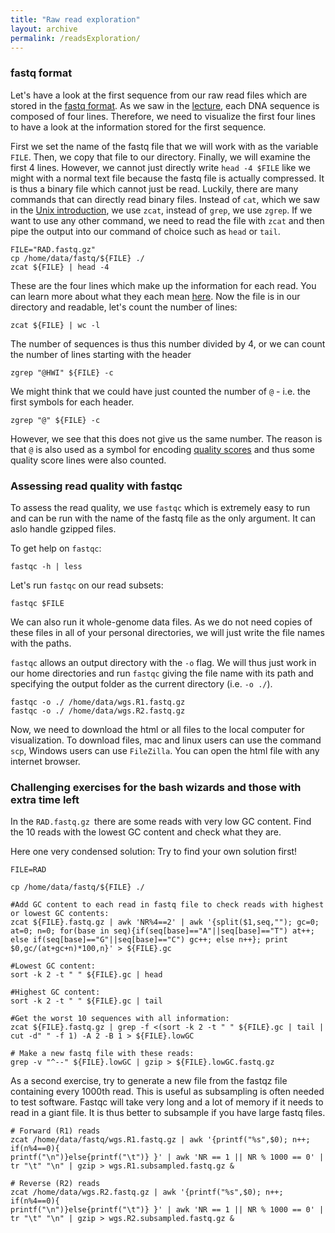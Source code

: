```yaml
---
title: "Raw read exploration"
layout: archive
permalink: /readsExploration/
---
```


### fastq format

Let's have a look at the first sequence from our raw read files which are stored in the [fastq format](https://en.wikipedia.org/wiki/FASTQ_format). As we saw in the [lecture](https://github.com/speciationgenomics/presentations/blob/master/NGS_introduction_JM.pdf), each DNA sequence is composed of four lines. Therefore, we need to visualize the first four lines to have a look at the information stored for the first sequence.

First we set the name of the fastq file that we will work with as the variable `FILE`. Then, we copy that file to our directory. Finally, we will examine the first 4 lines. However, we cannot just directly write `head -4 $FILE` like we might with a normal text file because the fastq file is actually compressed. It is thus a binary file which cannot just be read. Luckily, there are many commands that can directly read binary files. Instead of `cat`, which we saw in the [Unix introduction](https://speciationgenomics.github.io/getting_used_to_unix/), we use `zcat`, instead of `grep`, we use `zgrep`. If we want to use any other command, we need to read the file with `zcat` and then pipe the output into our command of choice such as `head` or `tail`.

```shell
FILE="RAD.fastq.gz"
cp /home/data/fastq/${FILE} ./
zcat ${FILE} | head -4
```

These are the four lines which make up the information for each read. You can learn more about what they each mean [here](https://en.wikipedia.org/wiki/FASTQ_format). Now the file is in our directory and readable, let's count the number of lines:

```shell
zcat ${FILE} | wc -l
```

The number of sequences is thus this number divided by 4, or we can count the number of lines starting with the header

```shell
zgrep "@HWI" ${FILE} -c
```

We might think that we could have just counted the number of `@` - i.e. the first symbols for each header.

```shell
zgrep "@" ${FILE} -c
```

However, we see that this does not give us the same number. The reason is that `@` is also used as a symbol for encoding [quality scores](https://en.wikipedia.org/wiki/Phred_quality_score) and thus some quality score lines were also counted.

### Assessing read quality with fastqc

To assess the read quality, we use `fastqc` which is extremely easy to run and can be run with the name of the fastq file as the only argument. It can aslo handle gzipped files.

To get help on `fastqc`:

```shell
fastqc -h | less
```

Let's run `fastqc` on our read subsets:

```shell
fastqc $FILE
```

We can also run it whole-genome data files. As we do not need copies of these files in all of your personal directories, we will just write the file names with the paths.

`fastqc` allows an output directory with the `-o` flag. We will thus just work in our home directories and run `fastqc` giving the file name with its path and specifying the output folder as the current directory (i.e. `-o ./`).

```shell
fastqc -o ./ /home/data/wgs.R1.fastq.gz
fastqc -o ./ /home/data/wgs.R2.fastq.gz
```

Now, we need to download the html or all files to the local computer for visualization. To download files, mac and linux users can use the command `scp`, Windows users can use `FileZilla`. You can open the html file with any internet browser.

### Challenging exercises for the bash wizards and those with extra time left

In the `RAD.fastq.gz `there are some reads with very low GC content. Find the 10 reads with the lowest GC content and check what they are.


Here one very condensed solution: Try to find your own solution first!
```shell
FILE=RAD

cp /home/data/fastq/${FILE} ./

#Add GC content to each read in fastq file to check reads with highest or lowest GC contents:
zcat ${FILE}.fastq.gz | awk 'NR%4==2' | awk '{split($1,seq,""); gc=0; at=0; n=0; for(base in seq){if(seq[base]=="A"||seq[base]=="T") at++; else if(seq[base]=="G"||seq[base]=="C") gc++; else n++}; print $0,gc/(at+gc+n)*100,n}' > ${FILE}.gc

#Lowest GC content:
sort -k 2 -t " " ${FILE}.gc | head

#Highest GC content:
sort -k 2 -t " " ${FILE}.gc | tail

#Get the worst 10 sequences with all information:
zcat ${FILE}.fastq.gz | grep -f <(sort -k 2 -t " " ${FILE}.gc | tail | cut -d" " -f 1) -A 2 -B 1 > ${FILE}.lowGC

# Make a new fastq file with these reads:
grep -v "^--" ${FILE}.lowGC | gzip > ${FILE}.lowGC.fastq.gz
```

As a second exercise, try to generate a new file from the fastqz file containing every 1000th read. This is useful as subsampling is often needed to test software. Fastqc will take very long and a lot of memory if it needs to read in a giant file. It is thus better to subsample if you have large fastq files.

```shell
# Forward (R1) reads
zcat /home/data/fastq/wgs.R1.fastq.gz | awk '{printf("%s",$0); n++; if(n%4==0){
printf("\n")}else{printf("\t")} }' | awk 'NR == 1 || NR % 1000 == 0' | tr "\t" "\n" | gzip > wgs.R1.subsampled.fastq.gz &

# Reverse (R2) reads
zcat /home/data/wgs.R2.fastq.gz | awk '{printf("%s",$0); n++; if(n%4==0){
printf("\n")}else{printf("\t")} }' | awk 'NR == 1 || NR % 1000 == 0' | tr "\t" "\n" | gzip > wgs.R2.subsampled.fastq.gz &
```
